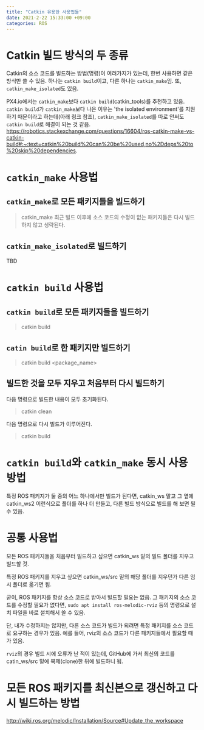 ```yaml
---
title: "Catkin 유용한 사용법들"
date: 2021-2-22 15:33:00 +09:00
categories: ROS
---
```


# Catkin 빌드 방식의 두 종류
Catkin의 소스 코드를 빌드하는 방법(명령)이 여러가지가 있는데, 한번 사용하면 같은 방식만 쓸 수 있음. 하나는 `catkin build`이고, 다른 하나는 `catkin_make`임. 또, `catkin_make_isolated`도 있음.

PX4.io에서는 `catkin_make`보다 `catkin build`(catkin_tools)를 추천하고 있음.
`catkin build`가 `catkin_make`보다 나은 이유는 'the isolated environment'를 지원하기 때문이라고 하는데(아래 링크 참조), `catkin_make_isolated`를 따로 안써도 `catkin build`로 해결이 되는 것 같음. 
https://robotics.stackexchange.com/questions/16604/ros-catkin-make-vs-catkin-build#:~:text=catkin%20build%20can%20be%20used,no%2Ddeps%20to%20skip%20dependencies.

# `catkin_make` 사용법

## `catkin_make`로 모든 패키지들을 빌드하기
>catkin_make
최근 빌드 이후에 소스 코드의 수정이 없는 패키지들은 다시 빌드하지 않고 생략된다.

## `catkin_make_isolated`로 빌드하기
TBD


# `catkin build` 사용법

## `catkin build`로 모든 패키지들을 빌드하기
>catkin build

## `catin build`로 한 패키지만 빌드하기
>catkin build <package_name>

## 빌드한 것을 모두 지우고 처음부터 다시 빌드하기
다음 명령으로 빌드한 내용이 모두 초기화된다.  
>catkin clean

다음 명령으로 다시 빌드가 이루어진다.  
>catkin build


# `catkin build`와 `catkin_make` 동시 사용 방법
특정 ROS 패키지가 둘 중의 어느 하나에서만 빌드가 된다면, catkin_ws 말고 그 옆에 catkin_ws2 이런식으로 폴더를 하나 더 만들고, 다른 빌드 방식으로 빌드를 해 보면 될 수 있음.

# 공통 사용법
모든 ROS 패키지들을 처음부터 빌드하고 싶으면 catkin_ws 밑의 빌드 폴더를 지우고 빌드할 것.

특정 ROS 패키지를 지우고 싶으면 catkin_ws/src 밑의 해당 폴더를 지우던가 다른 임시 폴더로 옮기면 됨.

굳이, ROS 패키지를 항상 소스 코드로 받아서 빌드할 필요는 없음. 그 패키지의 소스 코드를 수정할 필요가 없다면, `sudo apt install ros-melodic-rviz` 등의 명령으로 설치 파일을 바로 설치해서 쓸 수 있음.

단, 내가 수정하지는 않지만, 다른 소스 코드가 빌드가 되려면 특정 패키지를 소스 코드로 요구하는 경우가 있음. 예를 들어, rviz의 소스 코드가 다른 패키지들에서 필요할 때가 있음.

`rviz`의 경우 빌드 시에 오류가 난 적이 있는데, GitHub에 가서 최신의 코드를 catin_ws/src 밑에 복제(clone)한 뒤에 빌드하니 됨.

# 모든 ROS 패키지를 최신본으로 갱신하고 다시 빌드하는 방법

http://wiki.ros.org/melodic/Installation/Source#Update_the_workspace

